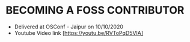 # BECOMING A FOSS CONTRIBUTOR

- Delivered at OSConf - Jaipur on 10/10/2020
- Youtube Video link [https://youtu.be/RVToPqD5VIA]
